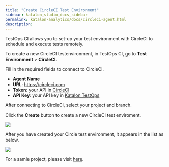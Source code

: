 ```yaml
---
title: "Create CircleCI Test Environment"
sidebar: katalon_studio_docs_sidebar
permalink: katalon-analytics/docs/circleci-agent.html 
description: 
---
```

TestOps CI allows you to set-up your test environment with CircleCI to schedule and execute tests remotely.

To create a new CircleCI testenvironment, in TestOps CI, go to **Test Environment** > **CircleCI**.

Fill in the required fields to connect to CircleCI.

- **Agent Name**
- **URL**: https://circleci.com
- **Token**: your API in [CircleCI](https://circleci.com/account/api)
- **API Key**: your API key in [Katalon TestOps](https://analytics.katalon.com/user/apikey)

After connecting to CircleCI, select your project and branch.

Click the **Create** button to create a new CircleCI test enviroment.

<img src="https://github.com/katalon-studio/docs-images/raw/master/katalon-analytics/docs/circleci-agent/1-connect.png" width="" height="">

After you have created your Circle test environment, it appears in the list as below.

<img src="https://github.com/katalon-studio/docs-images/raw/master/katalon-analytics/docs/circleci-agent/2-list.png" width="" height="">

For a samle project, please visit [here](https://github.com/katalon-studio-samples/testops-circleci-sample).